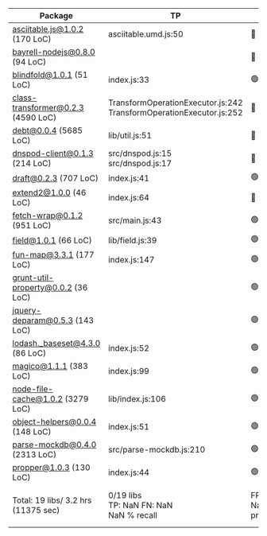 Package        |   TP   |   FP  |    Timeout     |
---------------|--------|-------|----------------|
asciitable.js@1.0.2 (170 LoC) | asciitable.umd.js:50 |  :red_circle:  |
bayrell-nodejs@0.8.0 (94 LoC) |  |  :red_circle:  |
blindfold@1.0.1 (51 LoC) | index.js:33 | :green_circle: |
class-transformer@0.2.3 (4590 LoC) | TransformOperationExecutor.js:242<br>TransformOperationExecutor.js:252 |  :red_circle:  |
debt@0.0.4 (5685 LoC) | lib/util.js:51 |  :red_circle:  |
dnspod-client@0.1.3 (214 LoC) | src/dnspod.js:15<br>src/dnspod.js:17 |  :red_circle:  |
draft@0.2.3 (707 LoC) | index.js:41 | :green_circle: |
extend2@1.0.0 (46 LoC) | index.js:64 |  :red_circle:  |
fetch-wrap@0.1.2 (951 LoC) | src/main.js:43 | :green_circle: |
field@1.0.1 (66 LoC) | lib/field.js:39 | :green_circle: |
fun-map@3.3.1 (177 LoC) | index.js:147 | :green_circle: |
grunt-util-property@0.0.2 (36 LoC) |  | :green_circle: |
jquery-deparam@0.5.3 (143 LoC) |  | :green_circle: |
lodash._baseset@4.3.0 (86 LoC) | index.js:52 | :green_circle: |
magico@1.1.1 (383 LoC) | index.js:99 | :green_circle: |
node-file-cache@1.0.2 (3279 LoC) | lib/index.js:106 | :green_circle: |
object-helpers@0.0.4 (148 LoC) | index.js:51 | :green_circle: |
parse-mockdb@0.4.0 (2313 LoC) | src/parse-mockdb.js:210 | :green_circle: |
propper@1.0.3 (130 LoC) | index.js:44 | :green_circle: |
Total: 19 libs/ 3.2 hrs (11375 sec) | 0/19 libs<br>TP: NaN FN: NaN<br>NaN % recall | FP: NaN<br>NaN % precision | 31.58% libs're<br>timed out | 
